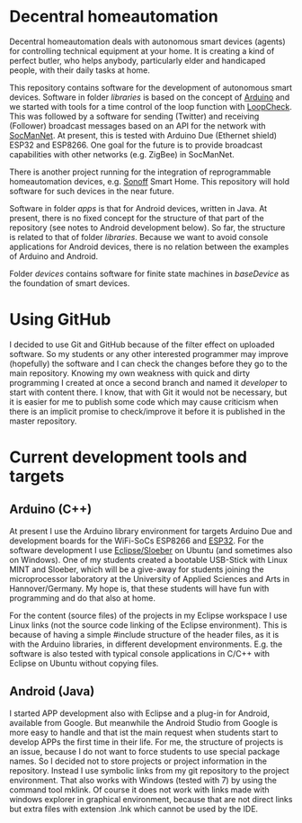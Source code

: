# Decentral homeautomation
Decentral homeautomation deals with autonomous smart devices (agents) for controlling technical equipment at your home. 
It is creating a kind of perfect butler, who helps anybody, particularly elder and handicaped people, 
with their daily tasks at home. 

This repository contains software for the development of autonomous smart devices. Software in folder *libraries* is based on the concept of [Arduino](https://www.arduino.cc/) and we started with tools for a time control of the loop function with [LoopCheck](https://github.com/RobertPatzke/homeautomation/tree/developer/libraries/LoopCheck). This was followed by a software for sending (Twitter) and receiving (Follower) broadcast messages based on an API for the network with [SocManNet](https://github.com/RobertPatzke/homeautomation/tree/developer/libraries/SocManNet). At present, this is tested with Arduino Due (Ethernet shield) ESP32 and ESP8266. One goal for the future is to provide broadcast capabilities with other networks (e.g. ZigBee) in SocManNet.

There is another project running for the integration of reprogrammable homeautomation devices, e.g. [Sonoff](https://sonoff.itead.cc/en/) Smart Home. This repository will hold software for such devices in the near future.

Software in folder *apps* is that for Android devices, written in Java. At present, there is no fixed concept for the structure of that part of the repository (see notes to Android development below). So far, the structure is related to that of folder *libraries*. Because we want to avoid console applications for Android devices, there is no relation between the examples of Arduino and Android.

Folder *devices* contains software for finite state machines in *baseDevice* as the foundation of smart devices.

# Using GitHub
I decided to use Git and GitHub because of the filter effect on uploaded software. 
So my students or any other interested programmer may improve (hopefully) the software 
and I can check the changes before they go to the main repository.
Knowing my own weakness with quick and dirty programming I created at once a second branch and named it *developer* 
to start with content there. 
I know, that with Git it would not be necessary, but it is easier for me to publish some code 
which may cause criticism when there is an implicit promise to check/improve it 
before it is published in the master repository.

# Current development tools and targets
## Arduino (C++)
At present I use the Arduino library environment for targets Arduino Due and development boards 
for the WiFi-SoCs ESP8266 and [ESP32](https://github.com/espressif/arduino-esp32). 
For the software development I use [Eclipse/Sloeber](http://eclipse.baeyens.it/) on Ubuntu (and sometimes also on Windows). 
One of my students created a bootable USB-Stick with Linux MINT and Sloeber, 
which will be a give-away for students joining the microprocessor laboratory at the University of 
Applied Sciences and Arts in Hannover/Germany. 
My hope is, that these students will have fun with programming and do that also at home.

For the content (source files) of the projects in my Eclipse workspace I use Linux links (not the source code linking of the Eclipse environment). This is because of having a simple #include structure of the header files, as it is with the Arduino libraries, in different development environments. E.g. the software is also tested with typical console applications in C/C++ with Eclipse on Ubuntu without copying files.

## Android (Java)
I started APP development also with Eclipse and a plug-in for Android, available from Google. But meanwhile the Android Studio from Google is more easy to handle and that ist the main request when students start to develop APPs the first time in their life. For me, the structure of projects is an issue, because I do not want to force students to use special package names. So I decided not to store projects or project information in the repository. Instead I use symbolic links from my git repository to the project environment. That also works with Windows (tested with 7) by using the command tool mklink. Of course it does not work with links made with windows explorer in graphical environment, because that are not direct links but extra files with extension .lnk which cannot be used by the IDE.
